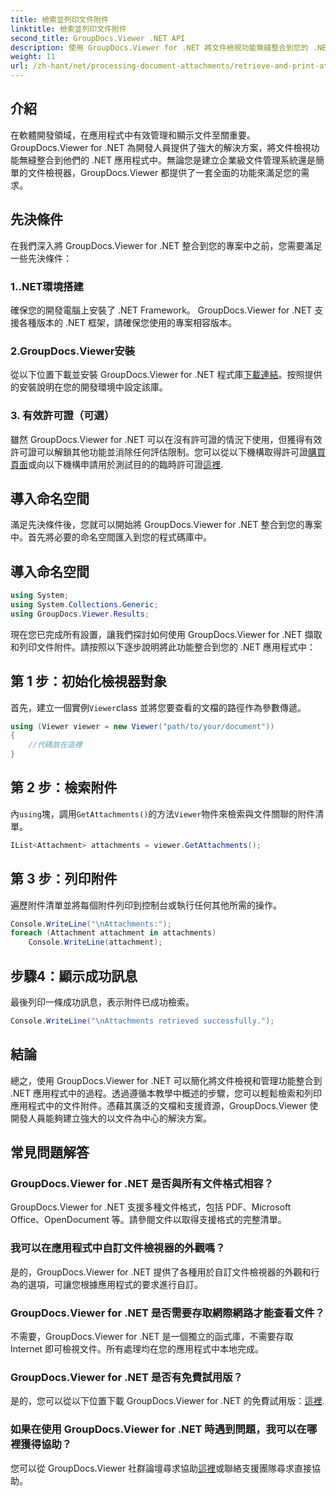 ```yaml
---
title: 檢索並列印文件附件
linktitle: 檢索並列印文件附件
second_title: GroupDocs.Viewer .NET API
description: 使用 GroupDocs.Viewer for .NET 將文件檢視功能無縫整合到您的 .NET 應用程式中。輕鬆檢索和列印文件附件。
weight: 11
url: /zh-hant/net/processing-document-attachments/retrieve-and-print-attachments/
---
```

## 介紹
在軟體開發領域，在應用程式中有效管理和顯示文件至關重要。 GroupDocs.Viewer for .NET 為開發人員提供了強大的解決方案，將文件檢視功能無縫整合到他們的 .NET 應用程式中。無論您是建立企業級文件管理系統還是簡單的文件檢視器，GroupDocs.Viewer 都提供了一套全面的功能來滿足您的需求。
## 先決條件
在我們深入將 GroupDocs.Viewer for .NET 整合到您的專案中之前，您需要滿足一些先決條件：
### 1..NET環境搭建
確保您的開發電腦上安裝了 .NET Framework。 GroupDocs.Viewer for .NET 支援各種版本的 .NET 框架，請確保您使用的專案相容版本。
### 2.GroupDocs.Viewer安裝
從以下位置下載並安裝 GroupDocs.Viewer for .NET 程式庫[下載連結](https://releases.groupdocs.com/viewer/net/)。按照提供的安裝說明在您的開發環境中設定該庫。
### 3. 有效許可證（可選）
雖然 GroupDocs.Viewer for .NET 可以在沒有許可證的情況下使用，但獲得有效許可證可以解鎖其他功能並消除任何評估限制。您可以從以下機構取得許可證[購買頁面](https://purchase.groupdocs.com/buy)或向以下機構申請用於測試目的的臨時許可證[這裡](https://purchase.groupdocs.com/temporary-license/).

## 導入命名空間
滿足先決條件後，您就可以開始將 GroupDocs.Viewer for .NET 整合到您的專案中。首先將必要的命名空間匯入到您的程式碼庫中。
## 導入命名空間
```csharp
using System;
using System.Collections.Generic;
using GroupDocs.Viewer.Results;
```

現在您已完成所有設置，讓我們探討如何使用 GroupDocs.Viewer for .NET 擷取和列印文件附件。請按照以下逐步說明將此功能整合到您的 .NET 應用程式中：
## 第 1 步：初始化檢視器對象
首先，建立一個實例`Viewer`class 並將您要查看的文檔的路徑作為參數傳遞。
```csharp
using (Viewer viewer = new Viewer("path/to/your/document"))
{
    //代碼放在這裡
}
```
## 第 2 步：檢索附件
內`using`塊，調用`GetAttachments()`的方法`Viewer`物件來檢索與文件關聯的附件清單。
```csharp
IList<Attachment> attachments = viewer.GetAttachments();
```
## 第 3 步：列印附件
遍歷附件清單並將每個附件列印到控制台或執行任何其他所需的操作。
```csharp
Console.WriteLine("\nAttachments:");
foreach (Attachment attachment in attachments)
    Console.WriteLine(attachment);
```
## 步驟4：顯示成功訊息
最後列印一條成功訊息，表示附件已成功檢索。
```csharp
Console.WriteLine("\nAttachments retrieved successfully.");
```

## 結論
總之，使用 GroupDocs.Viewer for .NET 可以簡化將文件檢視和管理功能整合到 .NET 應用程式中的過程。透過遵循本教學中概述的步驟，您可以輕鬆檢索和列印應用程式中的文件附件。憑藉其廣泛的文檔和支援資源，GroupDocs.Viewer 使開發人員能夠建立強大的以文件為中心的解決方案。
## 常見問題解答
### GroupDocs.Viewer for .NET 是否與所有文件格式相容？
GroupDocs.Viewer for .NET 支援多種文件格式，包括 PDF、Microsoft Office、OpenDocument 等。請參閱文件以取得支援格式的完整清單。
### 我可以在應用程式中自訂文件檢視器的外觀嗎？
是的，GroupDocs.Viewer for .NET 提供了各種用於自訂文件檢視器的外觀和行為的選項，可讓您根據應用程式的要求進行自訂。
### GroupDocs.Viewer for .NET 是否需要存取網際網路才能查看文件？
不需要，GroupDocs.Viewer for .NET 是一個獨立的函式庫，不需要存取 Internet 即可檢視文件。所有處理均在您的應用程式中本地完成。
### GroupDocs.Viewer for .NET 是否有免費試用版？
是的，您可以從以下位置下載 GroupDocs.Viewer for .NET 的免費試用版：[這裡](https://releases.groupdocs.com/).
### 如果在使用 GroupDocs.Viewer for .NET 時遇到問題，我可以在哪裡獲得協助？
您可以從 GroupDocs.Viewer 社群論壇尋求協助[這裡](https://forum.groupdocs.com/c/viewer/9)或聯絡支援團隊尋求直接協助。